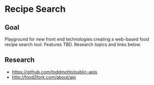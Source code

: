 # Recipe Search

## Goal
Playground for new front end technologies creating a web-based food recipe
search tool. Features TBD. Research topics and links below.

## Research
* https://github.com/toddmotto/public-apis
* http://food2fork.com/about/api
